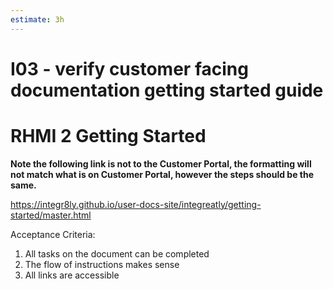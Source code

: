 ```yaml
---
estimate: 3h
---
```


# I03 - verify customer facing documentation getting started guide

# RHMI 2 Getting Started

**Note the following link is not to the Customer Portal, the formatting will not match what is on Customer Portal, however the steps should be the same.**

https://integr8ly.github.io/user-docs-site/integreatly/getting-started/master.html

Acceptance Criteria:

1. All tasks on the document can be completed
2. The flow of instructions makes sense
3. All links are accessible
